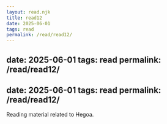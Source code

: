 ```yaml
---
layout: read.njk
title: read12
date: 2025-06-01
tags: read
permalink: /read/read12/
---
```


date: 2025-06-01
tags: read
permalink: /read/read12/
---

date: 2025-06-01
tags: read
permalink: /read/read12/
---

Reading material related to Hegoa.
